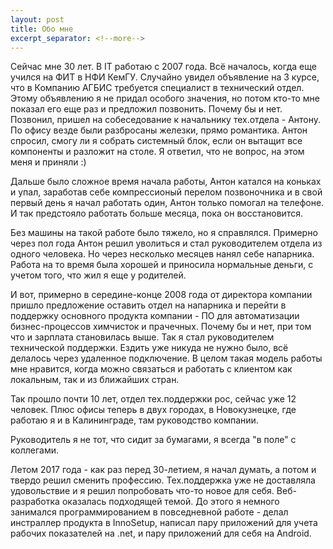 ```yaml
---
layout: post
title: Обо мне
excerpt_separator: <!--more-->
---
```


Сейчас мне 30 лет. В IT работаю с 2007 года. Всё началось, когда еще учился на ФИТ в НФИ КемГУ. Случайно увидел объявление на 3 курсе, что в Компанию АГБИС требуется специалист в технический отдел. Этому объявлению я не придал особого значения, но потом кто-то мне показал его еще раз и предложил позвонить. Почему бы и нет. Позвонил, пришел на собеседование к начальнику тех.отдела - Антону. По офису везде были разбросаны железки, прямо романтика. Антон спросил, смогу ли я собрать системный блок, если он вытащит все компоненты и разложит на столе. Я ответил, что не вопрос, на этом меня и приняли :)

<!--more-->

Дальше было сложное время начала работы, Антон катался на коньках и упал, заработав себе компрессионый перелом позвоночника и в свой первый день я начал работать один, Антон только помогал на телефоне. И так предстояло работать больше месяца, пока он восстановится.

Без машины на такой работе было тяжело, но я справлялся. Примерно через пол года Антон решил уволиться и стал руководителем отдела из одного человека. Но через несколько месяцев нанял себе напарника.
Работа на то время была хорошей и приносила нормальные деньги, с учетом того, что жил я еще у родителей.

И вот, примерно в середине-конце 2008 года от директора компании пришло предложение оставить отдел на напарника и перейти в поддержку основного продукта компании - ПО для автоматизации бизнес-процессов химчисток и прачечных. Почему бы и нет, при том что и зарплата становилась выше. Так я стал руководителем технической поддержки. Ездить уже никуда не нужно было, всё делалось через удаленное подключение. В целом такая модель работы мне нравится, когда можно связаться и работать с клиентом как локальным, так и из ближайших стран.

Так прошло почти 10 лет, отдел тех.поддержки рос, сейчас уже 12 человек. Плюс офисы теперь в двух городах, в Новокузнецке, где работаю я и в Калининграде, там руководство компании.

Руководитель я не тот, что сидит за бумагами, я всегда "в поле" с коллегами.

Летом 2017 года - как раз перед 30-летием, я начал думать, а потом и твердо решил сменить профессию. Тех.поддержка уже не доставляла удовольствие и я решил попробовать что-то новое для себя. Веб-разработка оказалась подходящей темой. До этого я немного занимался программированием в повседневной работе - делал инстраллер продукта в InnoSetup, написал пару приложений для учета рабочих показателей на .net, и пару приложений для себя на Android.